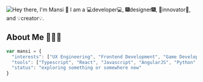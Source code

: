 ![Hey there, I'm Mansi 👋 I am a 💻developer💻, 🎆designer🎆, 🚀innovator🚀, and 💡creator💡.](./wide_intro.gif)

## About Me 👩🏽‍💻
```js
var mansi = {
  "interests": ["UX Engineering", "Frontend Development", "Game Development", "Software Engineering", "User Experience Design"],
  "tools": ["Typescript", "React", "Javascript", "AngularJS", "Python", "Hack", "C/C++", "HTML", "CSS"],
  "status": "exploring something or somewhere new"
}
```
